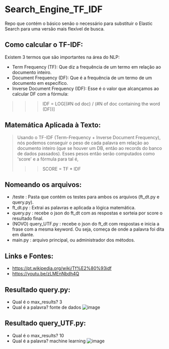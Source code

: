 # Search_Engine_TF_IDF
Repo que contém o básico senão o necessário para substituir o Elastic Search para uma versão mais flexível de busca.

## Como calcular o TF-IDF:
Existem 3 termos que são importantes na área do NLP:
- Term Frequency (TF): Que diz a frequência de um termo em relação ao documento inteiro.
- Document Frequency (DF): Que é a frequência de um termo de um documento em específico.
- Inverse Document Frequency (IDF): Esse é o valor que alcançamos ao calcular DF com a fórmula:
>>> IDF = LOG[(#N od doc) / (#N of doc containing the word (DF))]

## Matemática Aplicada à Texto:
> Usando o TF-IDF (Term-Frequency + Inverse Document Frequency), nós podemos conseguir o peso de cada palavra em relação ao documento inteiro (que se houver um DB, então ao records do banco de dados passados). Esses pesos então serão computados como 'score' e a fórmula para tal é,
>>> SCORE = TF * IDF

## Nomeando os arquivos:
- /teste : Pasta que contém os testes para ambos os arquivos (ft_dt.py e query.py).
- ft_dt.py : Extrai as palavras e aplicada a lógica matemática.
- query.py : recebe o json do ft_dt com as respostas e sorteia por score o resultado final.
- (NOVO) query_UTF.py : recebe o json do ft_dt com respostas e inicia a frase com a mesma keyword. Ou seja, começa de onde a palavra foi dita em diante.
- main.py : arquivo principal, ou administrador dos métodos.

## Links e Fontes:
- https://pt.wikipedia.org/wiki/Tf%E2%80%93idf
- https://youtu.be/zLMEnNbdh4Q

## Resultado query.py:
- Qual é o max_results? 3
- Qual é a palavra? fonte de dados
![image](https://github.com/Ingrid-0906/Search_Engine_TF_IDF/assets/92744210/51befacb-e454-4b4f-9ca2-7fa520cab3f7)

## Resultado query_UTF.py:
- Qual é o max_results? 10
- Qual é a palavra? machine learning
![image](https://github.com/Ingrid-0906/Search_Engine_TF_IDF/assets/92744210/fe978a65-4a5e-49bc-9aea-13ffe7efe513)


